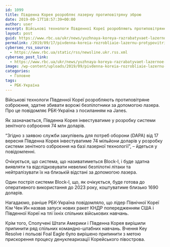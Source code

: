 ```yaml
---
id: 1099
title: Південна Корея розробляє лазерну протиповітряну зброю
date: 2019-09-17T18:57:39+00:00
author: user
excerpt: Військові технологи Південної Кореї розробляють протиповітряне озброєння, здатне збивати ворожі безпілотники за допомогою лазера. Про це повідомляє РБК-Україна з посиланням на...
layout: post
guid: https://www.rbc.ua/ukr/news/yuzhnaya-koreya-razrabatyvaet-lazernoe-protivovozdushnoe-1568746307.html
permalink: /2019/09/17/pivdenna-koreia-rozrobliaie-lazernu-protypovitrianu-zbroiu/
cyberseo_rss_source:
  - https://www.rbc.ua/static/rss/newsline.ukr.rss.xml
cyberseo_post_link:
  - https://www.rbc.ua/ukr/news/yuzhnaya-koreya-razrabatyvaet-lazernoe-protivovozdushnoe-1568746307.html
image: /wp-content/uploads/2019/09/pivdenna-koreia-rozrobliaie-lazernu-protypovitrianu-zbroiu.jpg
categories:
  - Головне
tags:
  - РБК-Україна
---
```

Військові технологи Південної Кореї розробляють протиповітряне озброєння, здатне збивати ворожі безпілотники за допомогою лазера. Про це повідомляє РБК-Україна з посиланням на Janes.

Як зазначається, Південна Корея інвестуватиме у розробку системи зенітного озброєння 74 млн доларів.

&#8220;Згідно з заявою служби закупівель для потреб оборони (DAPA) від 17 вересня Південна Корея інвестуватиме 74 мільйони доларів у розробку системи зенітного озброєння на базі лазерної технології&#8221;, &#8211; йдеться у повідомленні.

Очікується, що система, що називатиметься Block-I, і буде здатна виявляти та відслідковувати невеликі безпілотні літаки та нейтралізувати їх на близькій відстані за допомогою лазера.

Один постріл системи Block-I, що, як очікується, буде готова до оперативного використання до 2023 року, коштуватиме близько 1690 доларів.

Нагадаємо, раніше РБК-Україна повідомляло, що лідер Північної Кореї Кім Чен Ин назвав запуск нових ракет КНДР попередженням США і Південної Кореї на тлі їхніх спільних військових навчань.

Крім того, Сполучені Штати Америки і Південна Корея вирішили припинити ряд спільних командно-штабних навчань. Вчення Key Resolve і польові Foal Eagle було вирішено припинити з метою прискорення процесу денуклеаризації Корейського півострова.